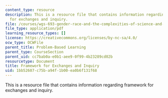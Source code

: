 ```yaml
---
content_type: resource
description: This is a resource file that contains information regarding framework
  for exchanges and inquiry.
file: /courses/wgs-693-gender-race-and-the-complexities-of-science-and-technology-a-problem-based-learning-experiment-spring-2009/1bb52607c75ba94f1b00ea0b6f131f68_MITWGS_693S09_tutor01.pdf
file_type: application/pdf
learning_resource_types: []
license: https://creativecommons.org/licenses/by-nc-sa/4.0/
ocw_type: OCWFile
parent_title: Problem-Based Learning
parent_type: CourseSection
parent_uid: cc7bab0a-e0b1-aee9-0f99-4b23289cd02b
resourcetype: Document
title: Framework for Exchanges and Inquiry
uid: 1bb52607-c75b-a94f-1b00-ea0b6f131f68
---
```

This is a resource file that contains information regarding framework for exchanges and inquiry.